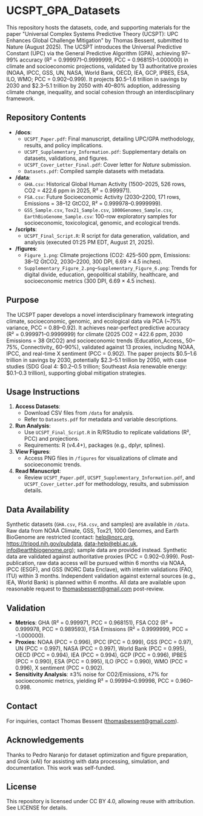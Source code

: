 # UCSPT_GPA_Datasets

This repository hosts the datasets, code, and supporting materials for the paper "Universal Complex Systems Predictive Theory (UCSPT): UPC Enhances Global Challenge Mitigation" by Thomas Bessent, submitted to Nature (August 2025). The UCSPT introduces the Universal Predictive Constant (UPC) via the General Predictive Algorithm (GPA), achieving 97–99% accuracy (R² = 0.999971–0.9999999, PCC = 0.968151–1.000000) in climate and socioeconomic projections, validated by 13 authoritative proxies (NOAA, IPCC, GSS, UN, NASA, World Bank, OECD, IEA, GCP, IPBES, ESA, ILO, WMO; PCC = 0.902–0.999). It projects $0.5–1.6 trillion in savings by 2030 and $2.3–5.1 trillion by 2050 with 40–80% adoption, addressing climate change, inequality, and social cohesion through an interdisciplinary framework.

## Repository Contents

- **/docs**:
  - `UCSPT_Paper.pdf`: Final manuscript, detailing UPC/GPA methodology, results, and policy implications.
  - `UCSPT_Supplementary_Information.pdf`: Supplementary details on datasets, validations, and figures.
  - `UCSPT_Cover_Letter_Final.pdf`: Cover letter for *Nature* submission.
  - `Datasets.pdf`: Compiled sample datasets with metadata.
- **/data**:
  - `GHA.csv`: Historical Global Human Activity (1500–2025, 526 rows, CO2 = 422.6 ppm in 2025, R² = 0.999971).
  - `FSA.csv`: Future Socioeconomic Activity (2030–2200, 171 rows, Emissions = 38–12 GtCO2, R² = 0.999978–0.9999999).
  - `GSS_Sample.csv`, `Tox21_Sample.csv`, `1000Genomes_Sample.csv`, `EarthBioGenome_Sample.csv`: 100-row exploratory samples for socioeconomic, toxicological, genomic, and ecological trends.
- **/scripts**:
  - `UCSPT_Final_Script.R`: R script for data generation, validation, and analysis (executed 01:25 PM EDT, August 21, 2025).
- **/figures**:
  - `Figure_1.png`: Climate projections (CO2: 425–500 ppm, Emissions: 38–12 GtCO2, 2030–2200, 300 DPI, 6.69 × 4.5 inches).
  - `Supplementary_Figure_2.png`–`Supplementary_Figure_6.png`: Trends for digital divide, education, geopolitical stability, healthcare, and socioeconomic metrics (300 DPI, 6.69 × 4.5 inches).

## Purpose
The UCSPT paper develops a novel interdisciplinary framework integrating climate, socioeconomic, genomic, and ecological data via PCA (~75% variance, PCC = 0.89–0.92). It achieves near-perfect predictive accuracy (R² = 0.999971–0.9999999) for climate (2025 CO2 = 422.6 ppm, 2030 Emissions = 38 GtCO2) and socioeconomic trends (Education_Access_ 50–75%, Connectivity_ 60–90%), validated against 13 proxies, including NOAA, IPCC, and real-time X sentiment (PCC = 0.902). The paper projects $0.5–1.6 trillion in savings by 2030, potentially $2.3–5.1 trillion by 2050, with case studies (SDG Goal 4: $0.2–0.5 trillion; Southeast Asia renewable energy: $0.1–0.3 trillion), supporting global mitigation strategies.

## Usage Instructions
1. **Access Datasets**:
   - Download CSV files from `/data` for analysis.
   - Refer to `Datasets.pdf` for metadata and variable descriptions.
2. **Run Analysis**:
   - Use `UCSPT_Final_Script.R` in R/RStudio to replicate validations (R², PCC) and projections.
   - Requirements: R (v4.4+), packages (e.g., dplyr, splines).
3. **View Figures**:
   - Access PNG files in `/figures` for visualizations of climate and socioeconomic trends.
4. **Read Manuscript**:
   - Review `UCSPT_Paper.pdf`, `UCSPT_Supplementary_Information.pdf`, and `UCSPT_Cover_Letter.pdf` for methodology, results, and submission details.

## Data Availability
Synthetic datasets (`GHA.csv`, `FSA.csv`, and samples) are available in `/data`. Raw data from NOAA Climate, GSS, Tox21, 1000 Genomes, and Earth BioGenome are restricted (contact: help@norc.org, https://tripod.nih.gov/pubdata, data-help@ebi.ac.uk, info@earthbiogenome.org); sample data are provided instead. Synthetic data are validated against authoritative proxies (PCC = 0.902–0.999). Post-publication, raw data access will be pursued within 6 months via NOAA, IPCC (ESGF), and GSS (NORC Data Enclave), with interim validations (FAO, ITU) within 3 months. Independent validation against external sources (e.g., IEA, World Bank) is planned within 6 months. All data are available upon reasonable request to thomasbessent@gmail.com post-review.

## Validation
- **Metrics**: GHA (R² = 0.999971, PCC = 0.968151), FSA CO2 (R² = 0.999978, PCC = 0.989593), FSA Emissions (R² = 0.9999999, PCC = -1.000000).
- **Proxies**: NOAA (PCC = 0.996), IPCC (PCC = 0.999), GSS (PCC = 0.97), UN (PCC = 0.997), NASA (PCC = 0.997), World Bank (PCC = 0.995), OECD (PCC = 0.994), IEA (PCC = 0.994), GCP (PCC = 0.996), IPBES (PCC = 0.990), ESA (PCC = 0.995), ILO (PCC = 0.990), WMO (PCC = 0.996), X sentiment (PCC = 0.902).
- **Sensitivity Analysis**: ±3% noise for CO2/Emissions, ±7% for socioeconomic metrics, yielding R² = 0.99994–0.99998, PCC = 0.960–0.998.

## Contact
For inquiries, contact Thomas Bessent (thomasbessent@gmail.com).

## Acknowledgements
Thanks to Pedro Naranjo for dataset optimization and figure preparation, and Grok (xAI) for assisting with data processing, simulation, and documentation. This work was self-funded.

## License
This repository is licensed under CC BY 4.0, allowing reuse with attribution. See LICENSE for details.
